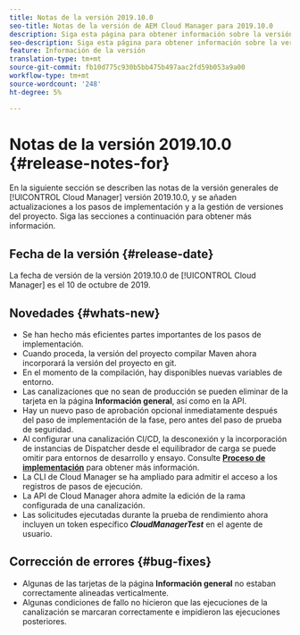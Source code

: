 ```yaml
---
title: Notas de la versión 2019.10.0
seo-title: Notas de la versión de AEM Cloud Manager para 2019.10.0
description: Siga esta página para obtener información sobre la versión 2019.10.0 de Cloud Manager.
seo-description: Siga esta página para obtener información sobre la versión 2019.10.0 de AEM Cloud Manager.
feature: Información de la versión
translation-type: tm+mt
source-git-commit: fb10d775c930b5bb475b497aac2fd59b053a9a00
workflow-type: tm+mt
source-wordcount: '248'
ht-degree: 5%

---
```


# Notas de la versión 2019.10.0 {#release-notes-for}

En la siguiente sección se describen las notas de la versión generales de [!UICONTROL Cloud Manager] versión 2019.10.0, y se añaden actualizaciones a los pasos de implementación y a la gestión de versiones del proyecto.
Siga las secciones a continuación para obtener más información.

## Fecha de la versión {#release-date}

La fecha de versión de la versión 2019.10.0 de [!UICONTROL Cloud Manager] es el 10 de octubre de 2019.

## Novedades {#whats-new}

* Se han hecho más eficientes partes importantes de los pasos de implementación.
* Cuando proceda, la versión del proyecto compilar Maven ahora incorporará la versión del proyecto en git.
* En el momento de la compilación, hay disponibles nuevas variables de entorno.
* Las canalizaciones que no sean de producción se pueden eliminar de la tarjeta en la página **Información general**, así como en la API.
* Hay un nuevo paso de aprobación opcional inmediatamente después del paso de implementación de la fase, pero antes del paso de prueba de seguridad.
* Al configurar una canalización CI/CD, la desconexión y la incorporación de instancias de Dispatcher desde el equilibrador de carga se puede omitir para entornos de desarrollo y ensayo.
Consulte **[Proceso de implementación](deploying-code.md#deployment-process)** para obtener más información.
* La CLI de Cloud Manager se ha ampliado para admitir el acceso a los registros de pasos de ejecución.
* La API de Cloud Manager ahora admite la edición de la rama configurada de una canalización.
* Las solicitudes ejecutadas durante la prueba de rendimiento ahora incluyen un token específico ***CloudManagerTest*** en el agente de usuario.

## Corrección de errores {#bug-fixes}

* Algunas de las tarjetas de la página **Información general** no estaban correctamente alineadas verticalmente.
* Algunas condiciones de fallo no hicieron que las ejecuciones de la canalización se marcaran correctamente e impidieron las ejecuciones posteriores.
